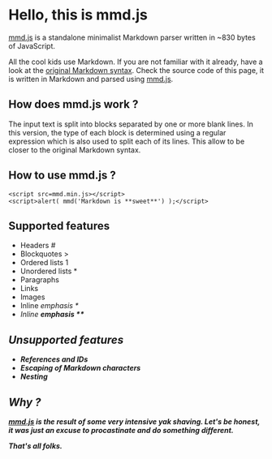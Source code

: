 # Hello, this is mmd.js

[mmd.js](mmd.js) is a standalone minimalist Markdown parser written in ~830 bytes of JavaScript.

All the cool kids use Markdown. If you are not familiar with it already, have a look at the [original Markdown syntax](http://daringfireball.net/projects/markdown/syntax). Check the source code of this page, it is written in Markdown and parsed using [mmd.js](mmd.js).

## How does **mmd.js** work ?

The input text is split into blocks separated by one or more blank lines. In this version, the type of each block is determined using a regular expression which is also used to split each of its lines. This allow to be closer to the original Markdown syntax.

## How to use **mmd.js** ?

    <script src=mmd.min.js></script>
	<script>alert( mmd('Markdown is **sweet**') );</script>


## Supported features

* Headers # 
* Blockquotes >
* Ordered lists 1
* Unordered lists *
* Paragraphs
* Links []()
* Images![]()
* Inline <em> emphasis *
* Inline <strong> emphasis **

## Unsupported features

* References and IDs
* Escaping of Markdown characters
* Nesting

## Why ?

[mmd.js](mmd.js) is the result of some very intensive yak shaving. Let's be honest, it was just an excuse to procastinate and do something different.


That's all folks.
